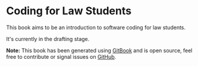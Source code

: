Coding for Law Students
======

This book aims to be an introduction to software coding for law students.

It's currently in the drafting stage.

**Note:** This book has been generated using [GitBook](http://www.gitbook.io) and is open source, feel free to contribute or signal issues on [GitHub](https://github.com/).
